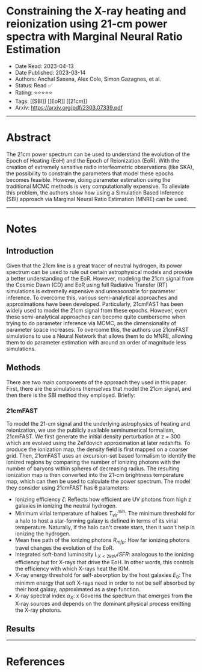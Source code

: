 # Constraining the X-ray heating and reionization using 21-cm power spectra with Marginal Neural Ratio Estimation

- Date Read: 2023-04-13
- Date Published: 2023-03-14
- Authors: Anchal Saxena, Alex Cole, Simon Gazagnes, et al.
- Status: Read ✅
- Rating: ⭐️⭐️⭐️⭐️⭐️ 
- Tags: [[SBI]] [[EoR]] [[21cm]]
- Arxiv: https://arxiv.org/pdf/2303.07339.pdf

---
# Abstract
The 21cm power spectrum can be used to understand the evolution of the Epoch of Heating (EoH) and the Epoch of Reionization (EoR). With the creation of extremely sensitive radio interfeometric observations (like SKA), the possibility to constrain the parameters that model these epochs becomes feasible. However, doing parameter estimation using the traditional MCMC methods is very computationally expensive. To alleviate this problem, the authors show how using a Simulation Based Inference (SBI) approach via Marginal Neural Ratio Estimation (MNRE) can be used.

---
# Notes
## Introduction
Given that the 21cm line is a great tracer of neutral hydrogen, its power spectrum can be used to rule out certain astrophysical models and provide a better understanding of the EoR. However, modeling the 21cm signal from the Cosmic Dawn (CD) and EoR using full Radiative Transfer (RT) simulations is extremelly expensive and unreasonable for parameter inference. To overcome this, various semi-analytical approaches and approximations have been developed. Particularly, 21cmFAST has been widely used to model the 21cm signal from these epochs. However, even these semi-analytical approaches can become quite cumbersome when trying to do parameter inference via MCMC, as the dimensionality of parameter space increases. To overcome this, the authors use 21cmFAST simulations to use a Neural Network that allows them to do MNRE, allowing them to do parameter estimation with around an order of magnitude less simulations. 

## Methods
There are two main components of the approach they used in this paper. First, there are the simulations themselves that model the 21cm signal, and then there is the SBI method they employed. Briefly:

### 21cmFAST
To model the 21-cm signal and the underlying astrophysics of heating and reionization, we use the publicly available seminumerical formalism, 21cmFAST. We first generate the initial density perturbation at z = 300 which are evolved using the Zel’dovich approximation at later redshifts. To produce the ionization map, the density field is first mapped on a coarser grid. Then, 21cmFAST uses an excursion-set based formalism to identify the ionized regions by comparing the number of ionizing photons with the number of baryons within spheres of decreasing radius. The resulting ionization map is then converted into the 21-cm brightness temperature map, which can then be used to calculate the power spectrum. The model they consider using 21cmFAST has 6 parameters:

- Ionizing efficiency $\zeta$: Reflects how efficient are UV photons from high z galaxies in ionizing the neutral hydrogen. 
- Minimum virial temperature of haloes $T^{min}_{vir}$: The minimum threshold for a halo to host a star-forming galaxy is defined in terms of its virial temperature. Naturally, if the halo can't create stars, then it won't help in ionizing the hydrogen.
- Mean free path of the ionizing photons $R_{mfp}$: How far ionizing photons travel changes the evolution of the EoR.
- Integrated soft-band luminosity $L_{X<2 keV}/SFR$: analogous to the ionizing efficiency but for X-rays that drive the EoH. In other words, this controls the efficiency with which X-rays heat the IGM.
- X-ray energy threshold for self-absorption by the host galaxies $E_0$: The minimm energy that soft X-rays need in order to not be self absorbed by their host galaxy, approximated as a step function.
- X-ray spectral index $\alpha _X$: x Governs the spectrum that emerges from the X-ray sources and depends on the dominant physical process emitting the X-ray photons.

## Results


---
# References
